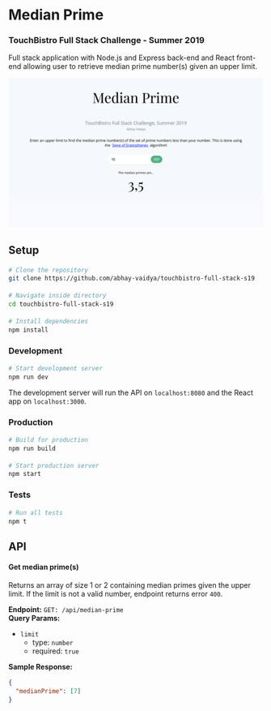 # Median Prime

### TouchBistro Full Stack Challenge - Summer 2019

Full stack application with Node.js and Express back-end and React front-end allowing user to retrieve median prime number(s) given an upper limit.

![Screenshot](https://github.com/abhay-vaidya/touchbistro-full-stack-s19/blob/develop/screenshot.png)

## Setup

```bash
# Clone the repository
git clone https://github.com/abhay-vaidya/touchbistro-full-stack-s19

# Navigate inside directory
cd touchbistro-full-stack-s19

# Install dependencies
npm install
```

### Development

```bash
# Start development server
npm run dev
```

The development server will run the API on `localhost:8080` and the React app on `localhost:3000`.

### Production

```bash
# Build for production
npm run build

# Start production server
npm start
```

### Tests

```bash
# Run all tests
npm t
```

## API

#### Get median prime(s)

Returns an array of size 1 or 2 containing median primes given the upper limit. If the limit is not a valid number, endpoint returns error `400`.

**Endpoint:** `GET: /api/median-prime`  
**Query Params:**

- `limit`
  - type: `number`
  - required: `true`

**Sample Response:**

```json
{
  "medianPrime": [7]
}
```
